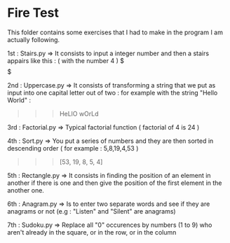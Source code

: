 # Fire Test

This folder contains some exercises that I had to make in the program I am actually following. 

1st : Stairs.py => It consists to input a integer number and then a stairs appairs like this : ( with the number 4 )
   $
  $$
 $$$
$$$$
 
2nd : Uppercase.py => It consists of transforming a string that we put as input into one capital letter out of two :
for example with the string "Hello World" : 
>>> HeLlO wOrLd 

3rd : Factorial.py => Typical factorial function ( factorial of 4 is 24 )

4th : Sort.py => You put a series of numbers and they are then sorted in descending order ( for example : 5,8,19,4,53 )
>>> [53, 19, 8, 5, 4]

5th : Rectangle.py => It consists in finding the position of an element in another if there is one and then give the position
of the first element in the another one.

6th : Anagram.py => Is to enter two separate words and see if they are anagrams or not (e.g : "Listen" and "Silent" are anagrams)

7th : Sudoku.py => Replace all "0" occurences by numbers (1 to 9) who aren't already in the square, or in the row, or in the column
